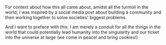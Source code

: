For context about how this all came about, amidst all the turmoil in the world, I was inspired by a social media post about building a community and then working together to solve societies' biggest problems.

And I want to preface with this:
I am merely a conduit for all the things in the world that could potentially lead humanity into the singularity and our ticket into the universe at large (we come in peace! and bring cookies!)
